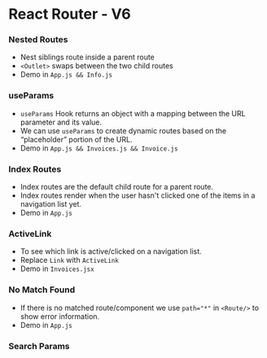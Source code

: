 # React Router - V6

### Nested Routes

- Nest siblings route inside a parent route
- `<Outlet>` swaps between the two child routes
- Demo in `App.js && Info.js`

### useParams

- `useParams` Hook returns an object with a mapping between the URL parameter and its value.
- We can use `useParams` to create dynamic routes based on the “placeholder” portion of the URL.
- Demo in `App.js && Invoices.js && Invoice.js`

### Index Routes

- Index routes are the default child route for a parent route.
- Index routes render when the user hasn't clicked one of the items in a navigation list yet.
- Demo in `App.js`

### ActiveLink

- To see which link is active/clicked on a navigation list.
- Replace `Link` with `ActiveLink`
- Demo in `Invoices.jsx`

### No Match Found

- If there is no matched route/component we use `path="*"` in `<Route/>` to show error information.
- Demo in `App.js`

### Search Params
